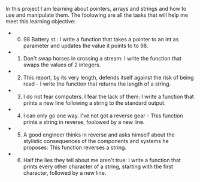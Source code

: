 In this project I am learning about pointers, arrays and strings and how to use and manipulate them. The foolowing are all the tasks that will help me meet this learning objective:
- 0. 98 Battery st.: I write a function that takes a pointer to an int as parameter and updates the value it points to to 98.
- 1. Don't swap horses in crossing a stream: I write the function that swaps the values of 2 integers.
- 2. This report, by its very length, defends itself against the risk of being read - I write the function that returns the length of a string.
- 3. I do not fear computers. I fear the lack of them: I write a function that prints a new line following a string to the standard output.
- 4. I can only go one way. I've not got a reverse gear - This function prints a string in reverse, foolowed by a new line.
- 5. A good engineer thinks in reverse and asks himself about the stylistic consequences of the components and systems he proposes: This function reverses a string.
- 6. Half the lies they tell about me aren't true: I write a function that prints every other character of a string, starting with the first character, followed by a new line.




